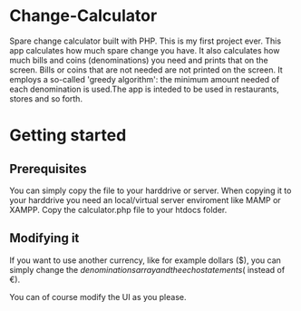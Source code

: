 # Change-Calculator
Spare change calculator built with PHP. This is my first project ever. This app calculates how much spare change you have. It also calculates how much bills and coins (denominations) you need and prints that on the screen. Bills or coins that are not needed are not printed on the screen. It employs a so-called 'greedy algorithm': the minimum amount needed of each denomination is used.The app is inteded to be used in restaurants, stores and so forth.
 # Getting started
 ## Prerequisites
  You can simply copy the file to your harddrive or server. When copying it to your harddrive you need an local/virtual server enviroment like MAMP or XAMPP. Copy the calculator.php file to your htdocs folder. 
 ## Modifying it
  If you want to use another currency, like for example dollars ($),  you can simply change the $denominations array and the echo statements ($ instead of €).
  
  You can of course modify the UI as you please.

